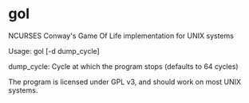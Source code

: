 # gol
NCURSES Conway's Game Of Life implementation for UNIX systems

Usage:
  gol [-d dump_cycle]

  dump_cycle: Cycle at which the program stops (defaults to 64 cycles)

The program is licensed under GPL v3, and should work on most UNIX systems.
